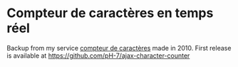 # Compteur de caractères en temps réel

Backup from my service [compteur de caractères](http://01script.com/compteur-caracteres/) made in 2010. First release is available at https://github.com/pH-7/ajax-character-counter
